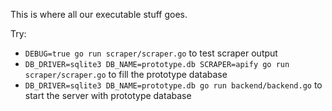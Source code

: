 This is where all our executable stuff goes.

Try:
- `DEBUG=true go run scraper/scraper.go` to test scraper output
- `DB_DRIVER=sqlite3 DB_NAME=prototype.db SCRAPER=apify go run scraper/scraper.go` to fill the prototype database
- `DB_DRIVER=sqlite3 DB_NAME=prototype.db go run backend/backend.go` to start the server with prototype database